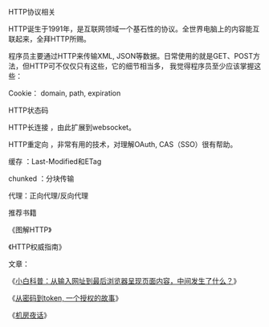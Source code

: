 HTTP协议相关

HTTP诞生于1991年，是互联网领域一个基石性的协议。全世界电脑上的内容能互联起来，全拜HTTP所赐。

程序员主要通过HTTP来传输XML, JSON等数据。日常使用的就是GET、POST方法，但HTTP可不仅仅只有这些，它的细节相当多， 我觉得程序员至少应该掌握这些：

Cookie： domain, path, expiration

HTTP状态码

HTTP长连接  ，由此扩展到websocket。

HTTP重定向 ，非常有用的技术，对理解OAuth, CAS（SSO）很有帮助。

缓存 ：Last-Modified和ETag

chunked ：分块传输

代理：正向代理/反向代理

推荐书籍

《图解HTTP》

《HTTP权威指南》

文章：

《[小白科普：从输入网址到最后浏览器呈现页面内容，中间发生了什么？](http://mp.weixin.qq.com/s?__biz=MzAxOTc0NzExNg==&mid=2665514196&idx=1&sn=ca26d258fcc4a35fc6d9a539b7d71dd7&chksm=80d67c97b7a1f58198b2e6ae436f73c677c0df4c05c2a8a4aad2b9e2d523da57dd5cd3d0a8ee&scene=21#wechat_redirect)》

《[从密码到token, 一个授权的故事](http://mp.weixin.qq.com/s?__biz=MzAxOTc0NzExNg==&mid=2665513744&idx=1&sn=93d0db97cfd67422bcd21c8afd00f495&chksm=80d67b53b7a1f24537fdc7c10eb2783357c1f8c65ad55601a722216d2293ae3fb7b1c16e5449&scene=21#wechat_redirect)》

《[机房夜话](http://mp.weixin.qq.com/s?__biz=MzAxOTc0NzExNg==&mid=2665513725&idx=1&sn=bdad37137c3660953511410c289edc86&chksm=80d67abeb7a1f3a8cd8c62cfb3914aa9e1a425ce4986ec812c2e77c4ef8a10aab006032735b9&scene=21#wechat_redirect)》